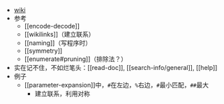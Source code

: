 - [wiki](https://en.wikipedia.org/wiki/Mnemonic)
- 参考
  - [[encode-decode]]
  - [[wikilinks]]（建立联系）
  - [[naming]]（写程序时）
  - [[symmetry]]
  - [[enumerate#pruning]]（排除法？）
- 实在记不住，不如烂笔头：[[read-doc]], [[search-info/general]], [[help]]
- 例子
  - [[parameter-expansion]]中，`#`在左边，`%`右边，`#`最小匹配，`##`最大
    - 建立联系，利用对称